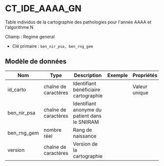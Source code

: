 # CT_IDE_AAAA_GN

Table individus de la cartographie des pathologies pour l'année AAAA et l'algorithme N

Champ : Regime general

- Clé primaire : `ben_nir_psa, ben_rng_gem`

## Modèle de données

|Nom|Type|Description|Exemple|Propriétés|
|-|-|-|-|-|
|id_carto|chaîne de caractères|Identifiant bénéficiaire cartographie||Valeur unique|
|ben_nir_psa|chaîne de caractères|Identifiant anonyme du patient dans le SNIIRAM|||
|ben_rng_gem|nombre réel|Rang de naissance|||
|version|chaîne de caractères|Version de la cartographie|||
